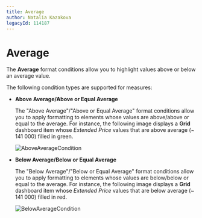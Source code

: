 ```yaml
---
title: Average
author: Natalia Kazakova
legacyId: 114187
---
```

# Average
The **Average** format conditions allow you to highlight values above or below an average value.

The following condition types are supported for measures:
* <a name="above-average"/>**Above Average/Above or Equal Average**
	
	The "Above Average"/"Above or Equal Average" format conditions allow you to apply formatting to elements whose values are above/above or equal to the average. For instance, the following image displays a **Grid** dashboard item whose _Extended Price_ values that are above average (~ 141 000) filled in green.
	
	![AboveAverageCondition](../../../../images/img118647.png)
* <a name="below-average"/>**Below Average/Below or Equal Average**
	
	The "Below Average"/"Below or Equal Average" format conditions allow you to apply formatting to elements whose values are below/below or equal to the average. For instance, the following image displays a **Grid** dashboard item whose _Extended Price_ values that are below average (~ 141 000) filled in red.
	
	![BelowAverageCondition](../../../../images/img118648.png)
